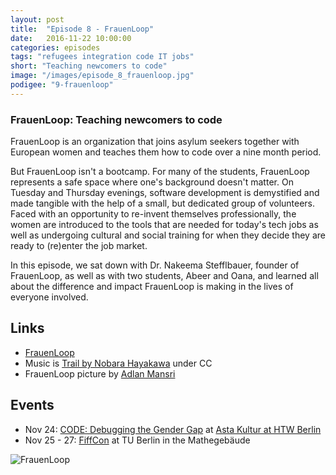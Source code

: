 ```yaml
---
layout: post
title:  "Episode 8 - FrauenLoop"
date:   2016-11-22 10:00:00
categories: episodes
tags: "refugees integration code IT jobs"
short: "Teaching newcomers to code"
image: "/images/episode_8_frauenloop.jpg"
podigee: "9-frauenloop"
---
```


### FrauenLoop: Teaching newcomers to code

FrauenLoop is an organization that joins asylum seekers together with European women and teaches them how to code over a nine month period.

But FrauenLoop isn't a bootcamp. For many of the students, FrauenLoop represents a safe space where one's background doesn't matter. On Tuesday and Thursday evenings, software development is demystified and made tangible with the help of a small, but dedicated group of volunteers. Faced with an opportunity to re-invent themselves professionally, the women are introduced to the tools that are needed for today's tech jobs as well as undergoing cultural and social training for when they decide they are ready to (re)enter the job market.

In this episode, we sat down with Dr. Nakeema Stefflbauer, founder of FrauenLoop, as well as with two students, Abeer and Oana, and learned all about the difference and impact FrauenLoop is making in the lives of everyone involved.

## Links

* [FrauenLoop](http://frauenloop.org/)
* Music is [Trail by Nobara Hayakawa](http://freemusicarchive.org/music/Nobara_Hayakawa/Trail_EP/Nobara_Hayakawa_-_Trail_EP_-_Trail) under CC
* FrauenLoop picture by [Adlan Mansri](https://www.twitter.com/Gurzil_)

## Events

* Nov 24: [CODE: Debugging the Gender Gap](http://www.codedoc.co/) at [Asta Kultur at HTW Berlin](https://www.facebook.com/AStA.Kultur/posts/1778977145653382:0)
* Nov 25 - 27: [FiffCon](https://2016.fiffkon.de/) at TU Berlin in the Mathegebäude

![FrauenLoop](/images/episode_8_frauenloop.jpg)

